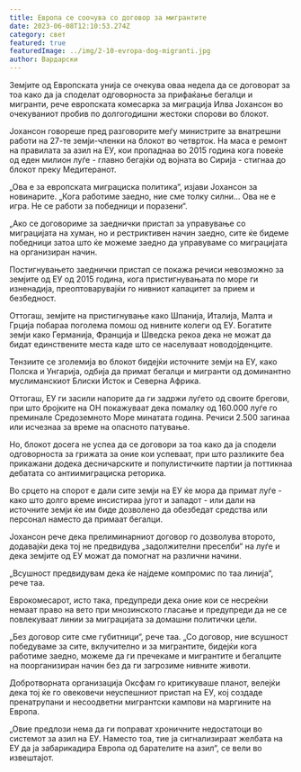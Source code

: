 ```yaml
---
title: Европа се соочува со договор за мигрантите
date: 2023-06-08T12:10:53.274Z
category: свет
featured: true
featuredImage: ../img/2-10-evropa-dog-migranti.jpg
author: Вардарски
---
```

Земјите од Европската унија се очекува оваа недела да се договорат за тоа како да ја споделат одговорноста за прифаќање бегалци и мигранти, рече европската комесарка за миграција Илва Јохансон во очекуваниот пробив по долгогодишни жестоки спорови во блокот.

Јохансон говореше пред разговорите меѓу министрите за внатрешни работи на 27-те земји-членки на блокот во четврток. На маса е ремонт на правилата за азил на ЕУ, кои пропаднаа во 2015 година кога повеќе од еден милион луѓе - главно бегајќи од војната во Сирија - стигнаа до блокот преку Медитеранот.

„Ова е за европската миграциска политика“, изјави Јохансон за новинарите. „Кога работиме заедно, ние сме толку силни... Ова не е игра. Не се работи за победници и поразени“.

„Ако се договориме за заеднички пристап за управување со миграцијата на хуман, но и рестриктивен начин заедно, сите ќе бидеме победници затоа што ќе можеме заедно да управуваме со миграцијата на организиран начин.

Постигнувањето заеднички пристап се покажа речиси невозможно за земјите од ЕУ од 2015 година, кога пристигнувањата по море ги изненадија, преоптоварувајќи го нивниот капацитет за прием и безбедност.

Оттогаш, земјите на пристигнување како Шпанија, Италија, Малта и Грција побараа поголема помош од нивните колеги од ЕУ. Богатите земји како Германија, Франција и Шведска рекоа дека не можат да бидат единствените места каде што се населуваат новодојденците.

Тензиите се зголемија во блокот бидејќи источните земји на ЕУ, како Полска и Унгарија, одбија да примат бегалци и мигранти од доминантно муслиманскиот Блиски Исток и Северна Африка.

Оттогаш, ЕУ ги засили напорите да ги задржи луѓето од своите брегови, при што бројките на ОН покажуваат дека помалку од 160.000 луѓе го преминале Средоземното Море минатата година. Речиси 2.500 загинаа или исчезнаа за време на опасното патување.

Но, блокот досега не успеа да се договори за тоа како да ја сподели одговорноста за грижата за оние кои успеваат, при што разликите беа прикажани додека десничарските и популистичките партии ја поттикнаа дебатата со антиимиграциска реторика.

Во срцето на спорот е дали сите земји на ЕУ ќе мора да примат луѓе - како што долго време инсистираа југот и западот - или дали на источните земји ќе им биде дозволено да обезбедат средства или персонал наместо да примаат бегалци.

Јохансон рече дека прелиминарниот договор го дозволува второто, додавајќи дека тој не предвидува „задолжителни преселби“ на луѓе и дека земјите од ЕУ можат да помогнат на различни начини.

„Всушност предвидувам дека ќе најдеме компромис по таа линија“, рече таа.

Еврокомесарот, исто така, предупреди дека оние кои се несреќни немаат право на вето при мнозинското гласање и предупреди да не се повлекуваат линии за миграцијата за домашни политички цели.

„Без договор сите сме губитници“, рече таа. „Со договор, ние всушност победуваме за сите, вклучително и за мигрантите, бидејќи кога работиме заедно, можеме да ги пречекаме и мигрантите и бегалците на поорганизиран начин без да ги загрозиме нивните животи.

Добротворната организација Оксфам го критикуваше планот, велејќи дека тој ќе го овековечи неуспешниот пристап на ЕУ, кој создаде пренатрупани и несоодветни мигрантски кампови на маргините на Европа.

„Овие предлози нема да ги поправат хроничните недостатоци во системот за азил на ЕУ. Наместо тоа, тие ја сигнализираат желбата на ЕУ да ја забарикадира Европа од барателите на азил“, се вели во извештајот.